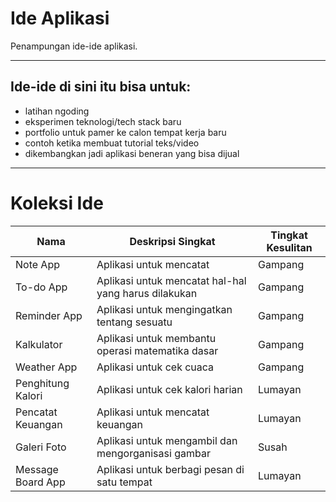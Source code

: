 # Ide Aplikasi
Penampungan ide-ide aplikasi.

---

## Ide-ide di sini itu bisa untuk:
- latihan ngoding
- eksperimen teknologi/tech stack baru
- portfolio untuk pamer ke calon tempat kerja baru
- contoh ketika membuat tutorial teks/video
- dikembangkan jadi aplikasi beneran yang bisa dijual

---

# Koleksi Ide

| Nama              | Deskripsi Singkat                                    | Tingkat Kesulitan |
|-------------------|------------------------------------------------------|-------------------|
| Note App          | Aplikasi untuk mencatat                              | Gampang           |
| To-do App         | Aplikasi untuk mencatat hal-hal yang harus dilakukan | Gampang           |
| Reminder App      | Aplikasi untuk mengingatkan tentang sesuatu          | Gampang           |
| Kalkulator        | Aplikasi untuk membantu operasi matematika dasar     | Gampang           |
| Weather App       | Aplikasi untuk cek cuaca                             | Gampang           |
| Penghitung Kalori | Aplikasi untuk cek kalori harian                     | Lumayan           |
| Pencatat Keuangan | Aplikasi untuk mencatat keuangan                     | Lumayan           |
| Galeri Foto       | Aplikasi untuk mengambil dan mengorganisasi gambar   | Susah             |
| Message Board App | Aplikasi untuk berbagi pesan di satu tempat          | Lumayan           |
